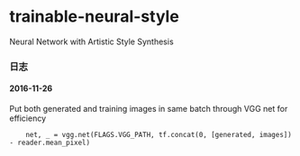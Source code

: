 # trainable-neural-style
Neural Network with Artistic Style Synthesis



### 日志

#### 2016-11-26
Put both generated and training images in same batch through VGG net for efficiency
```
    net, _ = vgg.net(FLAGS.VGG_PATH, tf.concat(0, [generated, images]) - reader.mean_pixel)
```
